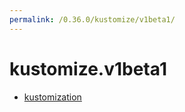 ```yaml
---
permalink: /0.36.0/kustomize/v1beta1/
---
```


# kustomize.v1beta1



* [kustomization](kustomization.md)